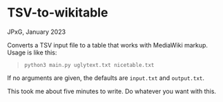 # TSV-to-wikitable
JPxG, January 2023

Converts a TSV input file to a table that works with MediaWiki markup.
Usage is like this:
>`python3 main.py uglytext.txt nicetable.txt`

If no arguments are given, the defaults are `input.txt` and `output.txt`.

This took me about five minutes to write. Do whatever you want with this.
